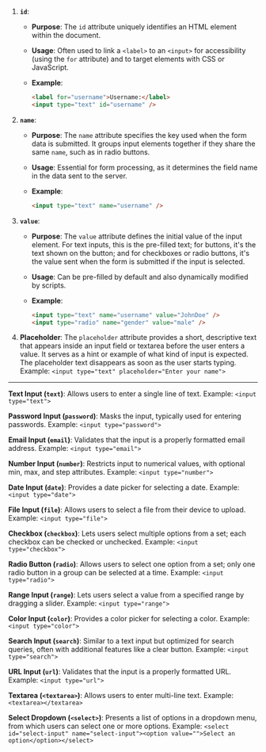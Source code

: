 1.  **`id`**:

    - **Purpose**: The `id` attribute uniquely identifies an HTML element within the document.
    - **Usage**: Often used to link a `<label>` to an `<input>` for accessibility (using the `for` attribute) and to target elements with CSS or JavaScript.
    - **Example**:

      ```html
      <label for="username">Username:</label>
      <input type="text" id="username" />
      ```

2.  **`name`**:

    - **Purpose**: The `name` attribute specifies the key used when the form data is submitted. It groups input elements together if they share the same `name`, such as in radio buttons.
    - **Usage**: Essential for form processing, as it determines the field name in the data sent to the server.
    - **Example**:

      ```html
      <input type="text" name="username" />
      ```

3.  **`value`**:

    - **Purpose**: The `value` attribute defines the initial value of the input element. For text inputs, this is the pre-filled text; for buttons, it's the text shown on the button; and for checkboxes or radio buttons, it's the value sent when the form is submitted if the input is selected.
    - **Usage**: Can be pre-filled by default and also dynamically modified by scripts.
    - **Example**:

      ```html
      <input type="text" name="username" value="JohnDoe" />
      <input type="radio" name="gender" value="male" />
      ```

4.  **Placeholder**: The `placeholder` attribute provides a short, descriptive text that appears inside an input field or textarea before the user enters a value. It serves as a hint or example of what kind of input is expected. The placeholder text disappears as soon as the user starts typing. Example: `<input type="text" placeholder="Enter your name">`

---

**Text Input (`text`)**: Allows users to enter a single line of text. Example: `<input type="text">`

**Password Input (`password`)**: Masks the input, typically used for entering passwords. Example: `<input type="password">`

**Email Input (`email`)**: Validates that the input is a properly formatted email address. Example: `<input type="email">`

**Number Input (`number`)**: Restricts input to numerical values, with optional min, max, and step attributes. Example: `<input type="number">`

**Date Input (`date`)**: Provides a date picker for selecting a date. Example: `<input type="date">`

**File Input (`file`)**: Allows users to select a file from their device to upload. Example: `<input type="file">`

**Checkbox (`checkbox`)**: Lets users select multiple options from a set; each checkbox can be checked or unchecked. Example: `<input type="checkbox">`

**Radio Button (`radio`)**: Allows users to select one option from a set; only one radio button in a group can be selected at a time. Example: `<input type="radio">`

**Range Input (`range`)**: Lets users select a value from a specified range by dragging a slider. Example: `<input type="range">`

**Color Input (`color`)**: Provides a color picker for selecting a color. Example: `<input type="color">`

**Search Input (`search`)**: Similar to a text input but optimized for search queries, often with additional features like a clear button. Example: `<input type="search">`

**URL Input (`url`)**: Validates that the input is a properly formatted URL. Example: `<input type="url">`

**Textarea (`<textarea>`)**: Allows users to enter multi-line text. Example: `<textarea></textarea>`

**Select Dropdown (`<select>`)**: Presents a list of options in a dropdown menu, from which users can select one or more options. Example: `<select id="select-input" name="select-input"><option value="">Select an option</option></select>`
